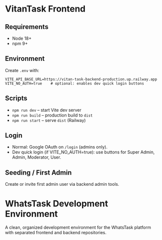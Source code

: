 # VitanTask Frontend

## Requirements
- Node 18+
- npm 9+

## Environment
Create `.env` with:
```
VITE_API_BASE_URL=https://vitan-task-backend-production.up.railway.app
VITE_NO_AUTH=true    # optional: enables dev quick login buttons
```

## Scripts
- `npm run dev` – start Vite dev server
- `npm run build` – production build to `dist`
- `npm run start` – serve `dist` (Railway)

## Login
- Normal: Google OAuth on `/login` (admins only).
- Dev quick login (if VITE_NO_AUTH=true): use buttons for Super Admin, Admin, Moderator, User.

## Seeding / First Admin
Create or invite first admin user via backend admin tools.

# WhatsTask Development Environment

A clean, organized development environment for the WhatsTask platform with separated frontend and backend repositories.
